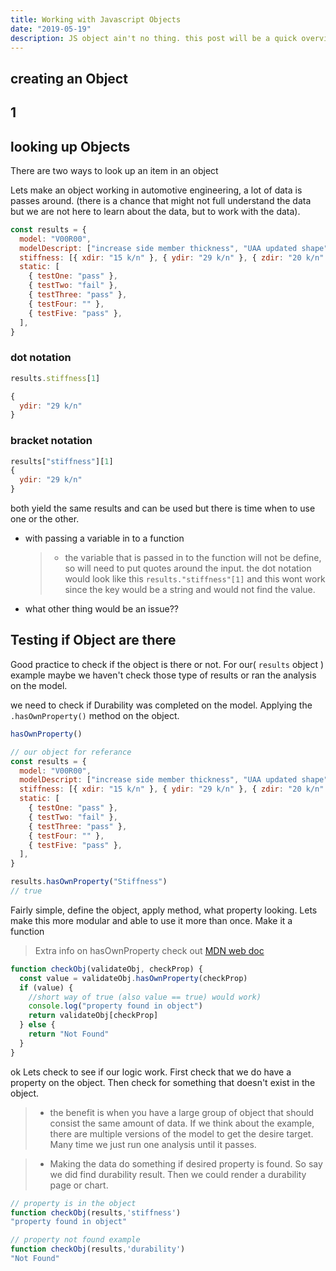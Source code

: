 ```yaml
---
title: Working with Javascript Objects
date: "2019-05-19"
description: JS object ain't no thing. this post will be a quick overview of how to work with javascript object. Basicity the parse of a json file
---
```


## creating an Object

## 1

## looking up Objects

There are two ways to look up an item in an object

Lets make an object working in automotive engineering, a lot of data is passes around. (there is a chance that might not full understand the data but we are not here to learn about the data, but to work with the data).

```javascript
const results = {
  model: "V00R00",
  modelDescript: ["increase side member thickness", "UAA updated shape"],
  stiffness: [{ xdir: "15 k/n" }, { ydir: "29 k/n" }, { zdir: "20 k/n" }],
  static: [
    { testOne: "pass" },
    { testTwo: "fail" },
    { testThree: "pass" },
    { testFour: "" },
    { testFive: "pass" },
  ],
}
```

### dot notation

```javascript
results.stiffness[1]

{
  ydir: "29 k/n"
}
```

### bracket notation

```javascript
results["stiffness"][1]
{
  ydir: "29 k/n"
}
```

both yield the same results and can be used but there is time when to use one or the other.

- with passing a variable in to a function

  > - the variable that is passed in to the function will not be define, so will need to put quotes around the input. the dot notation would look like this `results."stiffness"[1]` and this wont work since the key would be a string and would not find the value.

- what other thing would be an issue??

## Testing if Object are there

Good practice to check if the object is there or not. For our( `results` object ) example maybe we haven't check those type of results or ran the analysis on the model.

we need to check if Durability was completed on the model. Applying the `.hasOwnProperty()` method on the object.

```javascript
hasOwnProperty()

// our object for referance
const results = {
  model: "V00R00",
  modelDescript: ["increase side member thickness", "UAA updated shape"],
  stiffness: [{ xdir: "15 k/n" }, { ydir: "29 k/n" }, { zdir: "20 k/n" }],
  static: [
    { testOne: "pass" },
    { testTwo: "fail" },
    { testThree: "pass" },
    { testFour: "" },
    { testFive: "pass" },
  ],
}

results.hasOwnProperty("Stiffness")
// true
```

Fairly simple, define the object, apply method, what property looking. Lets make this more modular and able to use it more than once. Make it a function

> Extra info on hasOwnProperty check out [MDN web doc](https://developer.mozilla.org/en-US/docs/Web/JavaScript/Reference/Global_Objects/Object/hasOwnProperty)

```javascript
function checkObj(validateObj, checkProp) {
  const value = validateObj.hasOwnProperty(checkProp)
  if (value) {
    //short way of true (also value == true) would work)
    console.log("property found in object")
    return validateObj[checkProp]
  } else {
    return "Not Found"
  }
}
```

ok Lets check to see if our logic work. First check that we do have a property on the object. Then check for something that doesn't exist in the object.

> - the benefit is when you have a large group of object that should consist the same amount of data. If we think about the example, there are multiple versions of the model to get the desire target. Many time we just run one analysis until it passes.

> - Making the data do something if desired property is found. So say we did find durability result. Then we could render a durability page or chart.

```javascript
// property is in the object
function checkObj(results,'stiffness')
"property found in object"

// property not found example
function checkObj(results,'durability')
"Not Found"
```
